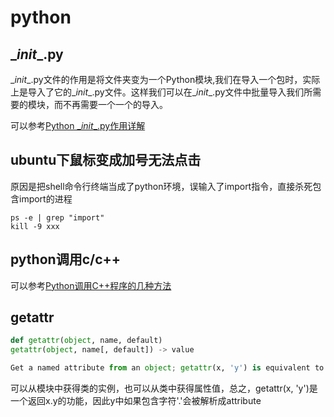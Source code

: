 # python

## \__init__.py

\__init__.py文件的作用是将文件夹变为一个Python模块,我们在导入一个包时，实际上是导入了它的\__init__.py文件。这样我们可以在\__init__.py文件中批量导入我们所需要的模块，而不再需要一个一个的导入。

可以参考[Python \__init__.py作用详解](https://www.cnblogs.com/Lands-ljk/p/5880483.html)

## ubuntu下鼠标变成加号无法点击

原因是把shell命令行终端当成了python环境，误输入了import指令，直接杀死包含import的进程

```shell
ps -e | grep "import"
kill -9 xxx
```

## python调用c/c++

可以参考[Python调用C++程序的几种方法](https://blog.csdn.net/zong596568821xp/article/details/81133511)

## getattr

```python
def getattr(object, name, default)
getattr(object, name[, default]) -> value

Get a named attribute from an object; getattr(x, 'y') is equivalent to x.y. When a default argument is given, it is returned when the attribute doesn't exist; without it, an exception is raised in that case.
```

可以从模块中获得类的实例，也可以从类中获得属性值，总之，getattr(x, 'y')是一个返回x.y的功能，因此y中如果包含字符'.'会被解析成attribute
